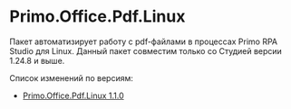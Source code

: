 # Primo.Office.Pdf.Linux

Пакет автоматизирует работу с pdf-файлами в процессах Primo RPA Studio для Linux. Данный пакет совместим только со Студией версии 1.24.8 и выше.

Cписок изменений по версиям:
* [Primo.Office.Pdf.Linux 1.1.0](https://docs.primo-rpa.ru/primo-rpa/release-notes/packages/linux/office-pdf/office-pdf-linux-1.1.0)
